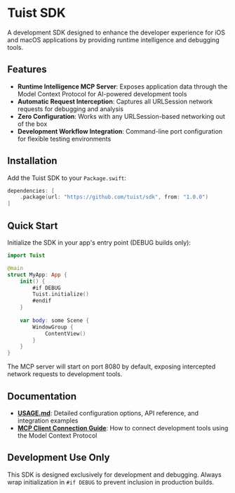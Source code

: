 # Tuist SDK

A development SDK designed to enhance the developer experience for iOS and macOS applications by providing runtime intelligence and debugging tools.

## Features

- **Runtime Intelligence MCP Server**: Exposes application data through the Model Context Protocol for AI-powered development tools
- **Automatic Request Interception**: Captures all URLSession network requests for debugging and analysis
- **Zero Configuration**: Works with any URLSession-based networking out of the box
- **Development Workflow Integration**: Command-line port configuration for flexible testing environments

## Installation

Add the Tuist SDK to your `Package.swift`:

```swift
dependencies: [
    .package(url: "https://github.com/tuist/sdk", from: "1.0.0")
]
```

## Quick Start

Initialize the SDK in your app's entry point (DEBUG builds only):

```swift
import Tuist

@main
struct MyApp: App {
    init() {
        #if DEBUG
        Tuist.initialize()
        #endif
    }
    
    var body: some Scene {
        WindowGroup {
            ContentView()
        }
    }
}
```

The MCP server will start on port 8080 by default, exposing intercepted network requests to development tools.

## Documentation

- **[USAGE.md](USAGE.md)**: Detailed configuration options, API reference, and integration examples
- **[MCP Client Connection Guide](USAGE.md#mcp-client-connection)**: How to connect development tools using the Model Context Protocol

## Development Use Only

This SDK is designed exclusively for development and debugging. Always wrap initialization in `#if DEBUG` to prevent inclusion in production builds.